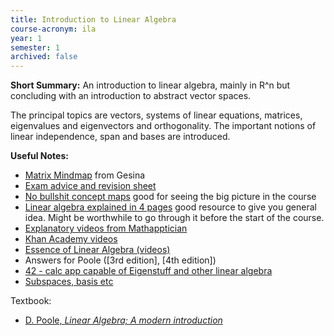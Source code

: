 ```yaml
---
title: Introduction to Linear Algebra
course-acronym: ila 
year: 1
semester: 1
archived: false
---
```


**Short Summary:**
An introduction to linear algebra, mainly in R^n but concluding with an introduction to abstract vector spaces.  
  
The principal topics are vectors, systems of linear equations, matrices, eigenvalues and eigenvectors and orthogonality. The important notions of linear independence, span and bases are introduced.  

**Useful Notes:**
- [Matrix Mindmap](resources/math1/ila/Matrices.pdf) from Gesina
- [Exam advice and revision sheet](resources/math1/ila/Revision-Sheet.pdf)
- [No bullshit concept maps](https://minireference.com/static/tutorials/conceptmap.pdf) good for seeing the big picture in the course
- [Linear algebra explained in 4 pages](https://minireference.com/static/tutorials/linear_algebra_in_4_pages.pdf) good resource to give you general idea. Might be worthwhile to go through it before the start of the course.
- [Explanatory videos from Mathapptician](https://www.youtube.com/watch?v=S6yJY2NrVL0&list=PL9NlTZRdFADdc4yn_OVDpv-2pDiOKU7KH&index=3)
- [Khan Academy videos](https://www.khanacademy.org/math/linear-algebra)
- [Essence of Linear Algebra (videos)](https://www.youtube.com/playlist?list=PLZHQObOWTQDPD3MizzM2xVFitgF8hE_ab)
- Answers for Poole ([3rd edition], [4th edition])
- [42 - calc app capable of Eigenstuff and other linear algebra](http://math-42.com/)
- [Subspaces, basis etc](http://www.math.wvu.edu/~diamond/Math251S14/basis.pdf)

Textbook:
- [D. Poole, *Linear Algebra; A modern introduction*](https://discovered.ed.ac.uk/primo-explore/fulldisplay?docid=TN_cdi_askewsholts_vlebooks_9781473715455&vid=44UOE_VU2&search_scope=default_scope&tab=default_tab&lang=en_US&context=PC)
